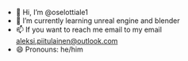 - 👋 Hi, I’m @oselottiale1
- 🌱 I’m currently learning unreal engine and blender
- 📫 If you want to reach me email to my email aleksi.piitulainen@outlook.com
- 😄 Pronouns: he/him

